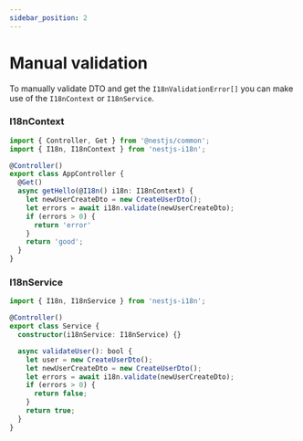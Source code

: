 ```yaml
---
sidebar_position: 2
---
```


# Manual validation

To manually validate DTO and get the `I18nValidationError[]` you can make use of the `I18nContext` or `I18nService`.

### I18nContext
```typescript title="src/app.controller.ts"
import { Controller, Get } from '@nestjs/common';
import { I18n, I18nContext } from 'nestjs-i18n';

@Controller()
export class AppController {
  @Get()
  async getHello(@I18n() i18n: I18nContext) {
    let newUserCreateDto = new CreateUserDto();
    let errors = await i18n.validate(newUserCreateDto);
    if (errors > 0) {
      return 'error'
    }
    return 'good';
  }
}
```

### I18nService
```typescript title="src/code.ts"
import { I18n, I18nService } from 'nestjs-i18n';

@Controller()
export class Service {
  constructor(i18nService: I18nService) {}

  async validateUser(): bool {
    let user = new CreateUserDto();
    let newUserCreateDto = new CreateUserDto();
    let errors = await i18n.validate(newUserCreateDto);
    if (errors > 0) {
      return false;
    }
    return true;
  }
}
```